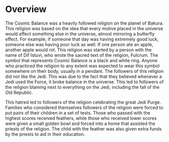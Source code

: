 # Overview
The Cosmic Balance was a heavily followed religion on the planet of Bakura.
This religion was based on the idea that every motive placed in the universe would affect something else in the universe, almost mirroring a butterfly effect.
For example, if someone that day was having extremely good luck, someone else was having poor luck as well.
If one person ate an apple, another apple would rot.
This religion was started by a person with the name of Dif Istuvi, who wrote the sacred text of the religion, Fulcrum.
The symbol that represents Cosmic Balance is a black and white ring.
Anyone who practiced the religion to any extent was expected to wear this symbol somewhere on their body, usually in a pendant.
The followers of this religion did not like the Jedi.
This was due to the fact that they believed whenever a Jedi used the Force, it broke balance in the universe.
This led to followers of the religion blaming next to everything on the Jedi, including the fall of the Old Republic.

This hatred led to followers of the religion celebrating the great Jedi Purge.
Families who considered themselves followers of the religion were forced to put pairs of their children in a set of tests.
Those who passed with the highest scores received feathers, while those who received lower scores were given a small golden bowl and forced into a home that assisted the priests of the religion.
The child with the feather was also given extra funds by the priests to aid in their education.
